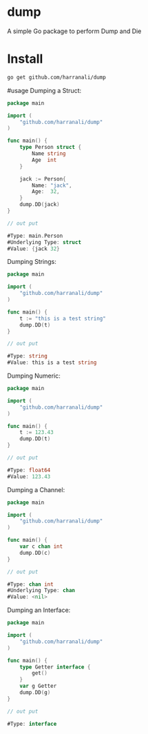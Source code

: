 # dump
A simple Go package to perform Dump and Die

# Install
```bash
go get github.com/harranali/dump
```

#usage 
Dumping a Struct:
```go
package main

import (
	"github.com/harranali/dump"
)

func main() {
	type Person struct {
		Name string
		Age  int
	}

	jack := Person{
		Name: "jack",
		Age:  32,
	}
	dump.DD(jack)
}

// out put

#Type: main.Person
#Underlying Type: struct
#Value: {jack 32}
```


Dumping Strings:
```go
package main

import (
	"github.com/harranali/dump"
)

func main() {
	t := "this is a test string"
	dump.DD(t)
}

// out put

#Type: string
#Value: this is a test string
```

Dumping Numeric:
```go
package main

import (
	"github.com/harranali/dump"
)

func main() {
	t := 123.43
	dump.DD(t)
}

// out put

#Type: float64
#Value: 123.43
```

Dumping a Channel:
```go
package main

import (
	"github.com/harranali/dump"
)

func main() {
	var c chan int
	dump.DD(c)
}

// out put

#Type: chan int
#Underlying Type: chan
#Value: <nil>
```

Dumping an Interface:
```go
package main

import (
	"github.com/harranali/dump"
)

func main() {
	type Getter interface {
		get()
	}
	var g Getter
	dump.DD(g)
}

// out put

#Type: interface
```
